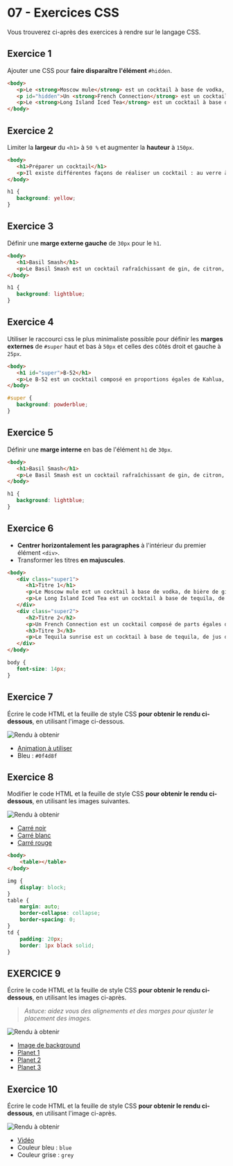 # 07 - Exercices CSS

Vous trouverez ci-après des exercices à rendre sur le langage CSS.

## Exercice 1

Ajouter une CSS pour **faire disparaître l'élément** `#hidden`.

```html
<body>
   <p>Le <strong>Moscow mule</strong> est un cocktail à base de vodka, de bière de gingembre épicée et de jus de citron vert.</p>
   <p id="hidden">Un <strong>French Connection</strong> est un cocktail composé de parts égales de cognac et d'amaretto.</p>
   <p>Le <strong>Long Island Iced Tea</strong> est un cocktail à base de tequila, de gin, de vodka, de rhum et de liqueur d'oranges.</p>
</body>
```

## Exercice 2

Limiter la **largeur** du `<h1>` à `50 %` et augmenter la **hauteur** à `150px`.

```html
<body>
   <h1>Préparer un cocktail</h1>
   <p>Il existe différentes façons de réaliser un cocktail : au verre à mélange, au shaker ou directement au verre.</p>
</body>
```

```css
h1 {
   background: yellow;
}
```

## Exercice 3

Définir une **marge externe gauche** de `30px` pour le `h1`.

```html
<body>
   <h1>Basil Smash</h1>
   <p>Le Basil Smash est un cocktail rafraîchissant de gin, de citron, de sirop de sucre et de basilic frais.</p>
</body>
```

```css
h1 {
   background: lightblue;
}
```

## Exercice 4

Utiliser le raccourci css le plus minimaliste possible pour définir les **marges externes** de `#super` haut et bas à `50px` et celles des côtés droit et gauche à `25px`.

```html
<body>
   <h1 id="super">B-52</h1>
   <p>Le B-52 est un cocktail composé en proportions égales de Kahlua, de Baileys et de Cointreau.</p>
</body>
```

```css
#super {
   background: powderblue;
}
```

## Exercice 5

Définir une **marge interne** en bas de l'élément `h1` de `30px`.

```html
<body>
   <h1>Basil Smash</h1>
   <p>Le Basil Smash est un cocktail rafraîchissant de gin, de citron, de sirop de sucre et de basilic frais.</p>
</body>
```

```css
h1 {
   background: lightblue;
}
```

## Exercice 6

- **Centrer horizontalement les paragraphes** à l'intérieur du premier élément `<div>`.
- Transformer les titres **en majuscules**.

```html
<body>
   <div class="super1">
      <h1>Titre 1</h1>
      <p>Le Moscow mule est un cocktail à base de vodka, de bière de gingembre épicée et de jus de citron vert, accompagné d'une rondelle de citron.</p>
      <p>Le Long Island Iced Tea est un cocktail à base de tequila, de gin, de vodka, de rhum et de liqueur d'oranges.</p>
   </div>
   <div class="super2">
      <h2>Titre 2</h2>
      <p>Un French Connection est un cocktail composé de parts égales de cognac et d'amaretto.</p>
      <h3>Titre 3</h3>
      <p>Le Tequila sunrise est un cocktail à base de tequila, de jus d'orange, et de grenadine.</p>
   </div>
</body>
```

```css
body {
   font-size: 14px;
}
```

## Exercice 7

Écrire le code HTML et la feuille de style CSS **pour obtenir le rendu ci-dessous**, en utilisant l'image ci-dessous.

![Rendu à obtenir](../Ressources/07-1-exercice-css/exo-7-rendu.png)

- [Animation à utiliser](../Ressources/07-1-exercice-css/exo-7-nyamcatrainbow.gif)
- Bleu : `#0f4d8f`

## Exercice 8

Modifier le code HTML et la feuille de style CSS **pour obtenir le rendu ci-dessous**, en utilisant les images suivantes.

![Rendu à obtenir](../Ressources/07-1-exercice-css/exo-8.png)

- [Carré noir](../Ressources/07-1-exercice-css/exo-8-black.png)
- [Carré blanc](../Ressources/07-1-exercice-css/exo-8-white.png)
- [Carré rouge](../Ressources/07-1-exercice-css/exo-8-red.png)

```html
<body>
    <table></table>
</body>
```

```css
img {
    display: block;
}
table {
    margin: auto;
    border-collapse: collapse;
    border-spacing: 0;
}
td {
    padding: 20px;
    border: 1px black solid;
}
```

## EXERCICE 9

Écrire le code HTML et la feuille de style CSS **pour obtenir le rendu ci-dessous**, en utilisant les images ci-après. 

> *Astuce: aidez vous des alignements et des marges pour ajuster le placement des images.*

![Rendu à obtenir](../Ressources/07-1-exercice-css/exo-9.jpeg)

- [Image de background](../Ressources/07-1-exercice-css/exo-9-bg.webp)
- [Planet 1](../Ressources/07-1-exercice-css/exo-9-planet-1.png)
- [Planet 2](../Ressources/07-1-exercice-css/exo-9-planet-2.png)
- [Planet 3](../Ressources/07-1-exercice-css/exo-9-planet-3.png)

## Exercice 10

Écrire le code HTML et la feuille de style CSS **pour obtenir le rendu ci-dessous**, en utilisant l'image ci-après.

![Rendu à obtenir](../Ressources/07-1-exercice-css/exo-10.jpeg)

- [Vidéo](../Ressources/07-1-exercice-css/exo-10.mp4)
- Couleur bleu : `blue`
- Couleur grise : `grey`

